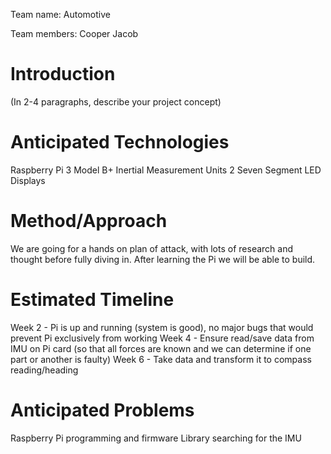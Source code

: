 Team name:
Automotive

Team members:
Cooper
Jacob

# Introduction


(In 2-4 paragraphs, describe your project concept)

# Anticipated Technologies
Raspberry Pi 3 Model B+
Inertial Measurement Units
2 Seven Segment LED Displays

# Method/Approach
We are going for a hands on plan of attack, with lots of research and thought before fully diving in. After learning the Pi we will be able to build.

# Estimated Timeline
Week 2 - Pi is up and running (system is good), no major bugs that would prevent Pi exclusively from working
Week 4 - Ensure read/save data from IMU on Pi card (so that all forces are known and we can determine if one part or another is faulty)
Week 6 - Take data and transform it to compass reading/heading

# Anticipated Problems
Raspberry Pi programming and firmware
Library searching for the IMU
